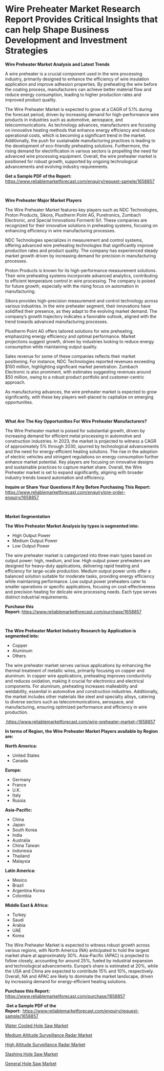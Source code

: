 <p><h1>Wire Preheater Market Research Report Provides Critical Insights that can help Shape Business Development and Investment Strategies</h1></p><p><strong>Wire Preheater Market Analysis and Latest Trends</strong></p>
<p><p>A wire preheater is a crucial component used in the wire processing industry, primarily designed to enhance the efficiency of wire insulation application and improve adhesion properties. By preheating the wire before the coating process, manufacturers can achieve better material flow and reduce energy consumption, leading to higher production rates and improved product quality.</p><p>The Wire Preheater Market is expected to grow at a CAGR of 5.1% during the forecast period, driven by increasing demand for high-performance wire products in industries such as automotive, aerospace, and telecommunications. As technology advances, manufacturers are focusing on innovative heating methods that enhance energy efficiency and reduce operational costs, which is becoming a significant trend in the market. Additionally, the push for sustainable manufacturing practices is leading to the development of eco-friendly preheating solutions. Furthermore, the rising demand for electrification in various sectors is propelling the need for advanced wire processing equipment. Overall, the wire preheater market is positioned for robust growth, supported by ongoing technological advancements and evolving industry requirements.</p></p>
<p><strong>Get a Sample PDF of the Report:&nbsp;</strong> <a href="https://www.reliablemarketforecast.com/enquiry/request-sample/1658857?utm_campaign=1110&utm_medium=2&utm_source=Github&utm_content=ia&utm_term=28022025&utm_id=wire-preheater">https://www.reliablemarketforecast.com/enquiry/request-sample/1658857</a></p>
<p>&nbsp;</p>
<p><strong>Wire Preheater Major Market Players</strong></p>
<p><p>The Wire Preheater Market features key players such as NDC Technologies, Proton Products, Sikora, Plustherm Point AG, Puretronics, Zumbach Electronic, and Special Innovations Formenti Srl. These companies are recognized for their innovative solutions in preheating systems, focusing on enhancing efficiency in wire manufacturing processes.</p><p>NDC Technologies specializes in measurement and control systems, offering advanced wire preheating technologies that significantly improve production rates and product quality. The company has experienced steady market growth driven by increasing demand for precision in manufacturing processes.</p><p>Proton Products is known for its high-performance measurement solutions. Their wire preheating systems incorporate advanced analytics, contributing to efficient temperature control in wire processing. The company is poised for future growth, especially with the rising focus on automation in manufacturing.</p><p>Sikora provides high-precision measurement and control technology across various industries. In the wire preheater segment, their innovations have solidified their presence, as they adapt to the evolving market demand. The company’s growth trajectory indicates a favorable outlook, aligned with the trend towards advanced manufacturing processes.</p><p>Plustherm Point AG offers tailored solutions for wire preheating, emphasizing energy efficiency and optimal performance. Market projections suggest growth, driven by industries looking to reduce energy consumption while maintaining output quality.</p><p>Sales revenue for some of these companies reflects their market positioning. For instance, NDC Technologies reported revenues exceeding $100 million, highlighting significant market penetration. Zumbach Electronic is also prominent, with estimates suggesting revenues around $50 million, owing to a robust product portfolio and customer-centric approach.</p><p>As manufacturing advances, the wire preheater market is expected to grow significantly, with these key players well-placed to capitalize on emerging opportunities.</p></p>
<p>&nbsp;</p>
<p><strong>What Are The Key Opportunities For Wire Preheater Manufacturers?</strong></p>
<p><p>The Wire Preheater market is poised for substantial growth, driven by increasing demand for efficient metal processing in automotive and construction industries. In 2023, the market is projected to witness a CAGR of approximately 5% through 2030, spurred by technological advancements and the need for energy-efficient heating solutions. The rise in the adoption of electric vehicles and stringent regulations on energy consumption further enhance market potential. Key players are focusing on innovative designs and sustainable practices to capture market share. Overall, the Wire Preheater market is set to expand significantly, aligning with broader industry trends toward automation and efficiency.</p></p>
<p><strong>Inquire or Share Your Questions If Any Before Purchasing This Report:</strong> <a href="https://www.reliablemarketforecast.com/enquiry/pre-order-enquiry/1658857?utm_campaign=1110&utm_medium=2&utm_source=Github&utm_content=ia&utm_term=28022025&utm_id=wire-preheater">https://www.reliablemarketforecast.com/enquiry/pre-order-enquiry/1658857</a></p>
<p>&nbsp;</p>
<p><strong>Market Segmentation</strong></p>
<p><strong>The Wire Preheater Market Analysis by types is segmented into:</strong></p>
<p><ul><li>High Output Power</li><li>Medium Output Power</li><li>Low Output Power</li></ul></p>
<p><p>The wire preheater market is categorized into three main types based on output power: high, medium, and low. High output power preheaters are designed for heavy-duty applications, delivering rapid heating and efficiency for large-scale production. Medium output power units offer a balanced solution suitable for moderate tasks, providing energy efficiency while maintaining performance. Low output power preheaters cater to smaller operations or specific applications, focusing on cost-effectiveness and precision heating for delicate wire processing needs. Each type serves distinct industrial requirements.</p></p>
<p><strong>Purchase this Report:&nbsp;</strong><a href="https://www.reliablemarketforecast.com/purchase/1658857?utm_campaign=1110&utm_medium=2&utm_source=Github&utm_content=ia&utm_term=28022025&utm_id=wire-preheater">https://www.reliablemarketforecast.com/purchase/1658857</a></p>
<p>&nbsp;</p>
<p><strong>The Wire Preheater Market Industry Research by Application is segmented into:</strong></p>
<p><ul><li>Copper</li><li>Aluminum</li><li>Others</li></ul></p>
<p><p>The wire preheater market serves various applications by enhancing the thermal treatment of metallic wires, primarily focusing on copper and aluminum. In copper wire applications, preheating improves conductivity and reduces oxidation, making it crucial for electronics and electrical components. For aluminum, preheating increases malleability and weldability, essential in automotive and construction industries. Additionally, the market includes other materials like steel and specialty alloys, catering to diverse sectors such as telecommunications, aerospace, and manufacturing, ensuring optimized performance and efficiency in wire production.</p></p>
<p><a href="https://www.reliablemarketforecast.com/wire-preheater-market-r1658857?utm_campaign=1110&utm_medium=2&utm_source=Github&utm_content=ia&utm_term=28022025&utm_id=wire-preheater">&nbsp;https://www.reliablemarketforecast.com/wire-preheater-market-r1658857</a></p>
<p><strong>In terms of Region, the Wire Preheater Market Players available by Region are:</strong></p>
<p>
    <p> <strong> North America: </strong>
        <ul>
            <li>United States</li>
            <li>Canada</li>
        </ul>
        </p> 
    <p> <strong> Europe: </strong>
        <ul>
            <li>Germany</li>
            <li>France</li>
            <li>U.K.</li>
            <li>Italy</li>
            <li>Russia</li>
        </ul>
        </p> 
    <p> <strong> Asia-Pacific: </strong>
        <ul>
            <li>China</li>
            <li>Japan</li>
            <li>South Korea</li>
            <li>India</li>
            <li>Australia</li>
            <li>China Taiwan</li>
            <li>Indonesia</li>
            <li>Thailand</li>
            <li>Malaysia</li>
        </ul>
        </p> 
    <p> <strong> Latin America: </strong>
        <ul>
            <li>Mexico</li>
            <li>Brazil</li>
            <li>Argentina Korea</li>
            <li>Colombia</li>
        </ul>
        </p> 
    <p> <strong> Middle East & Africa: </strong>
        <ul>
            <li>Turkey</li>
            <li>Saudi</li>
            <li>Arabia</li>
            <li>UAE</li>
            <li>Korea</li>
        </ul>
    </p>
    </p>
<p><p>The Wire Preheater Market is expected to witness robust growth across various regions, with North America (NA) anticipated to hold the largest market share at approximately 30%. Asia-Pacific (APAC) is projected to follow closely, accounting for around 25%, fueled by industrial expansion and technological advancements. Europe’s share is estimated at 20%, while the USA and China are expected to contribute 15% and 10%, respectively. Overall, NA and APAC are likely to dominate the market landscape, driven by increasing demand for energy-efficient heating solutions.</p></p>
<p><strong>Purchase this Report: </strong><a href="https://www.reliablemarketforecast.com/purchase/1658857?utm_campaign=1110&utm_medium=2&utm_source=Github&utm_content=ia&utm_term=28022025&utm_id=wire-preheater">https://www.reliablemarketforecast.com/purchase/1658857</a></p>
<p>&nbsp;<strong>Get a Sample PDF of the Report:&nbsp;&nbsp;</strong><a href="https://www.reliablemarketforecast.com/enquiry/request-sample/1658857?utm_campaign=1110&utm_medium=2&utm_source=Github&utm_content=ia&utm_term=28022025&utm_id=wire-preheater">https://www.reliablemarketforecast.com/enquiry/request-sample/1658857</a></p>
<p><strong></strong></p>
<p><p><a href="https://github.com/unkelummaru8/Market-Research-Report-List-1/blob/main/water-cooled-hole-saw-market.md?utm_campaign=1110&utm_medium=2&utm_source=Github&utm_content=ia&utm_term=28022025&utm_id=wire-preheater">Water Cooled Hole Saw Market</a></p><p><a href="https://github.com/maseykokosq1/Market-Research-Report-List-1/blob/main/medium-altitude-surveillance-radar-market.md?utm_campaign=1110&utm_medium=2&utm_source=Github&utm_content=ia&utm_term=28022025&utm_id=wire-preheater">Medium Altitude Surveillance Radar Market</a></p><p><a href="https://github.com/marteionun0/Market-Research-Report-List-1/blob/main/high-altitude-surveillance-radar-market.md?utm_campaign=1110&utm_medium=2&utm_source=Github&utm_content=ia&utm_term=28022025&utm_id=wire-preheater">High Altitude Surveillance Radar Market</a></p><p><a href="https://github.com/shrebasokib/Market-Research-Report-List-1/blob/main/slashing-hole-saw-market.md?utm_campaign=1110&utm_medium=2&utm_source=Github&utm_content=ia&utm_term=28022025&utm_id=wire-preheater">Slashing Hole Saw Market</a></p><p><a href="https://github.com/feeqahrndz/Market-Research-Report-List-1/blob/main/general-hole-saw-market.md?utm_campaign=1110&utm_medium=2&utm_source=Github&utm_content=ia&utm_term=28022025&utm_id=wire-preheater">General Hole Saw Market</a></p></p>